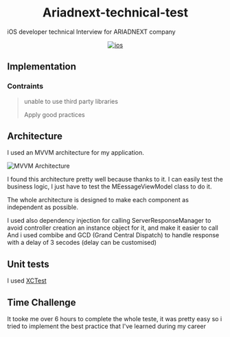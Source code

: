 <h1 align="center">Ariadnext-technical-test</h1>
iOS developer technical Interview for ARIADNEXT company
<p align="center">
  <a href="https://149493502.v2.pressablecdn.com/wp-content/uploads/2019/04/ios-13-logo.jpg"><img alt="ios" src="https://149493502.v2.pressablecdn.com/wp-content/uploads/2019/04/ios-13-logo.jpg"/></a>
</p>

## Implementation

### Contraints
>  unable to use third party libraries
> 
> Apply good practices

## Architecture 

I used an MVVM architecture for my application. 

![MVVM Architecture](https://upload.wikimedia.org/wikipedia/commons/8/87/MVVMPattern.png "")

I found this architecture pretty well because thanks to it. I can easily test the business logic, I just have to test the MEessageViewModel class to do it. 

The whole architecture is designed to make each component as independent as possible.

I used also dependency injection for calling ServerResponseManager to avoid controller creation an instance object for it, and make it easier to call
And i used combibe and GCD (Grand Central Dispatch) to handle response with a delay of 3 secodes (delay can be customised)

## Unit tests

I used [XCTest](https://developer.apple.com/documentation/xctest) 

## Time Challenge

It tooke me over 6 hours to complete the whole teste, it was pretty easy so i tried to implement the best practice that I've learned during my career
